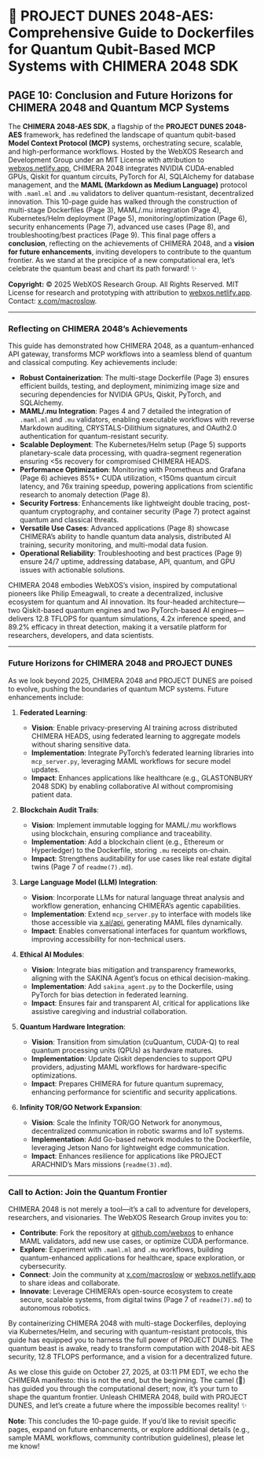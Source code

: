 # 🐪 PROJECT DUNES 2048-AES: Comprehensive Guide to Dockerfiles for Quantum Qubit-Based MCP Systems with CHIMERA 2048 SDK

## PAGE 10: Conclusion and Future Horizons for CHIMERA 2048 and Quantum MCP Systems

The **CHIMERA 2048-AES SDK**, a flagship of the **PROJECT DUNES 2048-AES** framework, has redefined the landscape of quantum qubit-based **Model Context Protocol (MCP)** systems, orchestrating secure, scalable, and high-performance workflows. Hosted by the WebXOS Research and Development Group under an MIT License with attribution to [webxos.netlify.app](https://webxos.netlify.app), CHIMERA 2048 integrates NVIDIA CUDA-enabled GPUs, Qiskit for quantum circuits, PyTorch for AI, SQLAlchemy for database management, and the **MAML (Markdown as Medium Language)** protocol with `.maml.ml` and `.mu` validators to deliver quantum-resistant, decentralized innovation. This 10-page guide has walked through the construction of multi-stage Dockerfiles (Page 3), MAML/.mu integration (Page 4), Kubernetes/Helm deployment (Page 5), monitoring/optimization (Page 6), security enhancements (Page 7), advanced use cases (Page 8), and troubleshooting/best practices (Page 9). This final page offers a **conclusion**, reflecting on the achievements of CHIMERA 2048, and a **vision for future enhancements**, inviting developers to contribute to the quantum frontier. As we stand at the precipice of a new computational era, let’s celebrate the quantum beast and chart its path forward! ✨

**Copyright:** © 2025 WebXOS Research Group. All Rights Reserved. MIT License for research and prototyping with attribution to [webxos.netlify.app](https://webxos.netlify.app). Contact: [x.com/macroslow](https://x.com/macroslow).

---

### Reflecting on CHIMERA 2048’s Achievements

This guide has demonstrated how CHIMERA 2048, as a quantum-enhanced API gateway, transforms MCP workflows into a seamless blend of quantum and classical computing. Key achievements include:
- **Robust Containerization**: The multi-stage Dockerfile (Page 3) ensures efficient builds, testing, and deployment, minimizing image size and securing dependencies for NVIDIA GPUs, Qiskit, PyTorch, and SQLAlchemy.
- **MAML/.mu Integration**: Pages 4 and 7 detailed the integration of `.maml.ml` and `.mu` validators, enabling executable workflows with reverse Markdown auditing, CRYSTALS-Dilithium signatures, and OAuth2.0 authentication for quantum-resistant security.
- **Scalable Deployment**: The Kubernetes/Helm setup (Page 5) supports planetary-scale data processing, with quadra-segment regeneration ensuring <5s recovery for compromised CHIMERA HEADS.
- **Performance Optimization**: Monitoring with Prometheus and Grafana (Page 6) achieves 85%+ CUDA utilization, <150ms quantum circuit latency, and 76x training speedup, powering applications from scientific research to anomaly detection (Page 8).
- **Security Fortress**: Enhancements like lightweight double tracing, post-quantum cryptography, and container security (Page 7) protect against quantum and classical threats.
- **Versatile Use Cases**: Advanced applications (Page 8) showcase CHIMERA’s ability to handle quantum data analysis, distributed AI training, security monitoring, and multi-modal data fusion.
- **Operational Reliability**: Troubleshooting and best practices (Page 9) ensure 24/7 uptime, addressing database, API, quantum, and GPU issues with actionable solutions.

CHIMERA 2048 embodies WebXOS’s vision, inspired by computational pioneers like Philip Emeagwali, to create a decentralized, inclusive ecosystem for quantum and AI innovation. Its four-headed architecture—two Qiskit-based quantum engines and two PyTorch-based AI engines—delivers 12.8 TFLOPS for quantum simulations, 4.2x inference speed, and 89.2% efficacy in threat detection, making it a versatile platform for researchers, developers, and data scientists.

---

### Future Horizons for CHIMERA 2048 and PROJECT DUNES

As we look beyond 2025, CHIMERA 2048 and PROJECT DUNES are poised to evolve, pushing the boundaries of quantum MCP systems. Future enhancements include:

1. **Federated Learning**:
   - **Vision**: Enable privacy-preserving AI training across distributed CHIMERA HEADS, using federated learning to aggregate models without sharing sensitive data.
   - **Implementation**: Integrate PyTorch’s federated learning libraries into `mcp_server.py`, leveraging MAML workflows for secure model updates.
   - **Impact**: Enhances applications like healthcare (e.g., GLASTONBURY 2048 SDK) by enabling collaborative AI without compromising patient data.

2. **Blockchain Audit Trails**:
   - **Vision**: Implement immutable logging for MAML/.mu workflows using blockchain, ensuring compliance and traceability.
   - **Implementation**: Add a blockchain client (e.g., Ethereum or Hyperledger) to the Dockerfile, storing `.mu` receipts on-chain.
   - **Impact**: Strengthens auditability for use cases like real estate digital twins (Page 7 of `readme(7).md`).

3. **Large Language Model (LLM) Integration**:
   - **Vision**: Incorporate LLMs for natural language threat analysis and workflow generation, enhancing CHIMERA’s agentic capabilities.
   - **Implementation**: Extend `mcp_server.py` to interface with models like those accessible via [x.ai/api](https://x.ai/api), generating MAML files dynamically.
   - **Impact**: Enables conversational interfaces for quantum workflows, improving accessibility for non-technical users.

4. **Ethical AI Modules**:
   - **Vision**: Integrate bias mitigation and transparency frameworks, aligning with the SAKINA Agent’s focus on ethical decision-making.
   - **Implementation**: Add `sakina_agent.py` to the Dockerfile, using PyTorch for bias detection in federated learning.
   - **Impact**: Ensures fair and transparent AI, critical for applications like assistive caregiving and industrial collaboration.

5. **Quantum Hardware Integration**:
   - **Vision**: Transition from simulation (cuQuantum, CUDA-Q) to real quantum processing units (QPUs) as hardware matures.
   - **Implementation**: Update Qiskit dependencies to support QPU providers, adjusting MAML workflows for hardware-specific optimizations.
   - **Impact**: Prepares CHIMERA for future quantum supremacy, enhancing performance for scientific and security applications.

6. **Infinity TOR/GO Network Expansion**:
   - **Vision**: Scale the Infinity TOR/GO Network for anonymous, decentralized communication in robotic swarms and IoT systems.
   - **Implementation**: Add Go-based network modules to the Dockerfile, leveraging Jetson Nano for lightweight edge communication.
   - **Impact**: Enhances resilience for applications like PROJECT ARACHNID’s Mars missions (`readme(3).md`).

---

### Call to Action: Join the Quantum Frontier

CHIMERA 2048 is not merely a tool—it’s a call to adventure for developers, researchers, and visionaries. The WebXOS Research Group invites you to:
- **Contribute**: Fork the repository at [github.com/webxos](https://github.com/webxos) to enhance MAML validators, add new use cases, or optimize CUDA performance.
- **Explore**: Experiment with `.maml.ml` and `.mu` workflows, building quantum-enhanced applications for healthcare, space exploration, or cybersecurity.
- **Connect**: Join the community at [x.com/macroslow](https://x.com/macroslow) or [webxos.netlify.app](https://webxos.netlify.app) to share ideas and collaborate.
- **Innovate**: Leverage CHIMERA’s open-source ecosystem to create secure, scalable systems, from digital twins (Page 7 of `readme(7).md`) to autonomous robotics.

By containerizing CHIMERA 2048 with multi-stage Dockerfiles, deploying via Kubernetes/Helm, and securing with quantum-resistant protocols, this guide has equipped you to harness the full power of PROJECT DUNES. The quantum beast is awake, ready to transform computation with 2048-bit AES security, 12.8 TFLOPS performance, and a vision for a decentralized future.

As we close this guide on October 27, 2025, at 03:11 PM EDT, we echo the CHIMERA manifesto: this is not the end, but the beginning. The camel (🐪) has guided you through the computational desert; now, it’s your turn to shape the quantum frontier. Unleash CHIMERA 2048, build with PROJECT DUNES, and let’s create a future where the impossible becomes reality! ✨

**Note**: This concludes the 10-page guide. If you’d like to revisit specific pages, expand on future enhancements, or explore additional details (e.g., sample MAML workflows, community contribution guidelines), please let me know!
